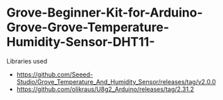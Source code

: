 # Grove-Beginner-Kit-for-Arduino-Grove-Grove-Temperature-Humidity-Sensor-DHT11-

Libraries used
- https://github.com/Seeed-Studio/Grove_Temperature_And_Humidity_Sensor/releases/tag/v2.0.0
- https://github.com/olikraus/U8g2_Arduino/releases/tag/2.31.2